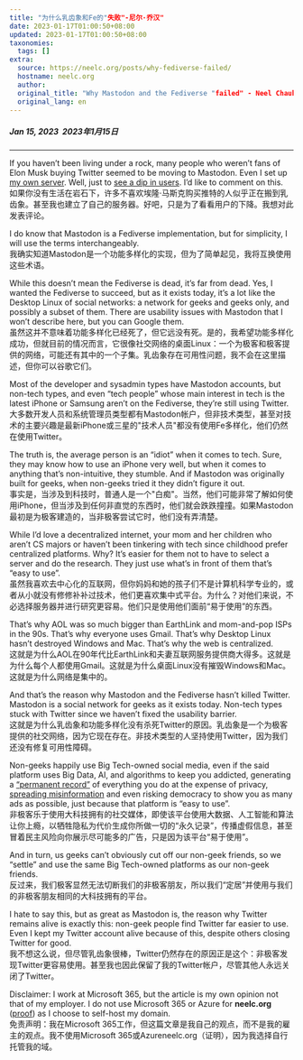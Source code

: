```yaml
---
title: "为什么乳齿象和Fe的"失败"-尼尔·乔汉"
date: 2023-01-17T01:00:50+08:00
updated: 2023-01-17T01:00:50+08:00
taxonomies:
  tags: []
extra:
  source: https://neelc.org/posts/why-fediverse-failed/
  hostname: neelc.org
  author: 
  original_title: "Why Mastodon and the Fediverse "failed" - Neel Chauhan --"
  original_lang: en
---
```


##### Jan 15, 2023  2023年1月15日

___

If you haven’t been living under a rock, many people who weren’t fans of Elon Musk buying Twitter seemed to be moving to Mastodon. Even I set up [my own server](https://mastodon.neelc.org/@neel). Well, just to [see a dip in users](https://www.pcmag.com/news/mastodons-active-users-are-declining). I’d like to comment on this.  
如果你没有生活在岩石下，许多不喜欢埃隆·马斯克购买推特的人似乎正在搬到乳齿象。甚至我也建立了自己的服务器。好吧，只是为了看看用户的下降。我想对此发表评论。  

I do know that Mastodon is a Fediverse implementation, but for simplicity, I will use the terms interchangeably.  
我确实知道Mastodon是一个功能多样化的实现，但为了简单起见，我将互换使用这些术语。  

While this doesn’t mean the Fediverse is dead, it’s far from dead. Yes, I wanted the Fediverse to succeed, but as it exists today, it’s a lot like the Desktop Linux of social networks: a network for geeks and geeks only, and possibly a subset of them. There are usability issues with Mastodon that I won’t describe here, but you can Google them.  
虽然这并不意味着功能多样化已经死了，但它远没有死。是的，我希望功能多样化成功，但就目前的情况而言，它很像社交网络的桌面Linux：一个为极客和极客提供的网络，可能还有其中的一个子集。乳齿象存在可用性问题，我不会在这里描述，但你可以谷歌它们。  

Most of the developer and sysadmin types have Mastodon accounts, but non-tech types, and even “tech people” whose main interest in tech is the latest iPhone or Samsung aren’t on the Fediverse, they’re still using Twitter.  
大多数开发人员和系统管理员类型都有Mastodon帐户，但非技术类型，甚至对技术的主要兴趣是最新iPhone或三星的"技术人员"都没有使用Fe多样化，他们仍然在使用Twitter。  

The truth is, the average person is an “idiot” when it comes to tech. Sure, they may know how to use an iPhone very well, but when it comes to anything that’s non-intuitive, they stumble. And if Mastodon was originally built for geeks, when non-geeks tried it they didn’t figure it out.  
事实是，当涉及到科技时，普通人是一个"白痴"。当然，他们可能非常了解如何使用iPhone，但当涉及到任何非直觉的东西时，他们就会跌跌撞撞。如果Mastodon最初是为极客建造的，当非极客尝试它时，他们没有弄清楚。  

While I’d love a decentralized internet, your mom and her children who aren’t CS majors or haven’t been tinkering with tech since childhood prefer centralized platforms. Why? It’s easier for them not to have to select a server and do the research. They just use what’s in front of them that’s “easy to use”.  
虽然我喜欢去中心化的互联网，但你妈妈和她的孩子们不是计算机科学专业的，或者从小就没有修修补补过技术，他们更喜欢集中式平台。为什么？对他们来说，不必选择服务器并进行研究更容易。他们只是使用他们面前“易于使用”的东西。  

That’s why AOL was so much bigger than EarthLink and mom-and-pop ISPs in the 90s. That’s why everyone uses Gmail. That’s why Desktop Linux hasn’t destroyed Windows and Mac. That’s why the web is centralized.  
这就是为什么AOL在90年代比EarthLink和夫妻互联网服务提供商大得多。这就是为什么每个人都使用Gmail。这就是为什么桌面Linux没有摧毁Windows和Mac。这就是为什么网络是集中的。  

And that’s the reason why Mastodon and the Fediverse hasn’t killed Twitter. Mastodon is a social network for geeks as it exists today. Non-tech types stuck with Twitter since we haven’t fixed the usability barrier.  
这就是为什么乳齿象和功能多样化没有杀死Twitter的原因。乳齿象是一个为极客提供的社交网络，因为它现在存在。非技术类型的人坚持使用Twitter，因为我们还没有修复可用性障碍。  

Non-geeks happily use Big Tech-owned social media, even if the said platform uses Big Data, AI, and algorithms to keep you addicted, generating a [“permanent record”](https://www.vox.com/recode/2019/10/31/20940532/edward-snowden-facebook-nsa-whistleblower) of everything you do at the expense of privacy, [spreading misinformation](https://www.technologyreview.com/2021/11/20/1039076/facebook-google-disinformation-clickbait/) and even risking democracy to show you as many ads as possible, just because that platform is “easy to use”.  
非极客乐于使用大科技拥有的社交媒体，即使该平台使用大数据、人工智能和算法让你上瘾，以牺牲隐私为代价生成你所做一切的“永久记录”，传播虚假信息，甚至冒着民主风险向你展示尽可能多的广告，只是因为该平台“易于使用”。  

And in turn, us geeks can’t obviously cut off our non-geek friends, so we “settle” and use the same Big Tech-owned platforms as our non-geek friends.  
反过来，我们极客显然无法切断我们的非极客朋友，所以我们“定居”并使用与我们的非极客朋友相同的大科技拥有的平台。  

I hate to say this, but as great as Mastodon is, the reason why Twitter remains alive is exactly this: non-geek people find Twitter far easier to use. Even I kept my Twitter account alive because of this, despite others closing Twitter for good.  
我不想这么说，但尽管乳齿象很棒，Twitter仍然存在的原因正是这个：非极客发现Twitter更容易使用。甚至我也因此保留了我的Twitter帐户，尽管其他人永远关闭了Twitter。  

Disclaimer: I work at Microsoft 365, but the article is my own opinion not that of my employer. I do not use Microsoft 365 or Azure for **neelc.org** ([proof](https://bgp.he.net/dns/neelc.org)) as I choose to self-host my domain.  
免责声明：我在Microsoft 365工作，但这篇文章是我自己的观点，而不是我的雇主的观点。我不使用Microsoft 365或Azureneelc.org（证明），因为我选择自行托管我的域。

